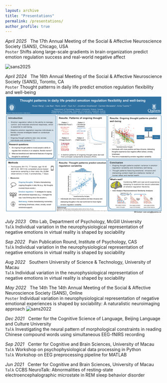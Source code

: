```yaml
---
layout: archive
title: "Presentations"
permalink: /presentations/
author_profile: true
---
```


*April 2025* &nbsp; The 17th Annual Meeting of the Social & Affective Neuroscience Society (SANS), Chicago, USA                         
`Poster` Shifts along large-scale gradients in brain organization predict emotion regulation success and real-world negative affect 

<img src="/images/SANS2025.png" alt="sans2025" title="sans2025" width="900" />


*April 2024* &nbsp; The 16th Annual Meeting of the Social & Affective Neuroscience Society (SANS), Toronto, CA                          
`Poster` Thought patterns in daily life predict emotion regulation flexibility and well-being
<img src="/images/RW_SANS2024.png" alt="sans2024" title="sans2024" width="900" />

*July 2023* &nbsp; Otto Lab, Department of Psychology, McGill University                              
`Talk` Individual variation in the neurophysiological representation of negative emotions in virtual reality is shaped by sociability

*Sep 2022* &nbsp; Pain Publication Round, Institute of Psychology, CAS                               
`Talk` Individual variation in the neurophysiological representation of negative emotions in virtual reality is shaped by sociability

*Aug 2022* &nbsp; Southern University of Science & Technology, University of Macau                             
`Talk` Individual variation in the neurophysiological representation of negative emotions in virtual reality is shaped by sociability

*May 2022* &nbsp; The 14th The 14th Annual Meeting of the Social & Affective Neuroscience Society (SANS), Online                            
`Poster` Individual variation in neurophysiological representation of negative emotional experiences is shaped by sociability: A naturalistic neuroimaging approach
<img src="/images/RW_SANS2022.png" alt="sans2022" title="sans2022" width="900" />

*Dec 2021* &nbsp; Center for the Cognitive Science of Language, Beijing Language and Culture University                      
`Talk` Investigating the neural pattern of morphological constraints in reading Chinese compound words using simultaneous EEG-fNIRS recording

*Sep 2021* &nbsp; Center for Cognitive and Brain Sciences, University of Macau                
`Talk` Workshop on psychophysiological data processing in Python\
`Talk` Workshop on EEG preprocessing pipeline for MATLAB

*Jun 2021* &nbsp; Center for Cognitive and Brain Sciences, University of Macau                
`Talk` CCBS NeuroTalk: Abnormalities of resting-state electroencephalographic microstate in REM sleep behavior disorder




